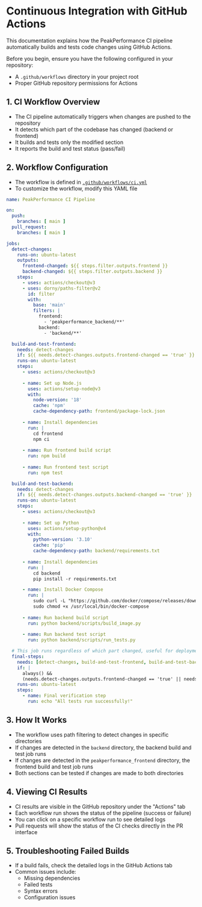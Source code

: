 # Continuous Integration with GitHub Actions

This documentation explains how the PeakPerformance CI pipeline automatically builds and tests code changes using GitHub Actions.

Before you begin, ensure you have the following configured in your repository:

- A `.github/workflows` directory in your project root
- Proper GitHub repository permissions for Actions

## 1. CI Workflow Overview

- The CI pipeline automatically triggers when changes are pushed to the repository
- It detects which part of the codebase has changed (backend or frontend)
- It builds and tests only the modified section
- It reports the build and test status (pass/fail)

## 2. Workflow Configuration

- The workflow is defined in [`.github/workflows/ci.yml`](../../.github/workflows/ci.yml)
- To customize the workflow, modify this YAML file

```yaml
name: PeakPerformance CI Pipeline

on:
  push:
    branches: [ main ]
  pull_request:
    branches: [ main ]

jobs:
  detect-changes:
    runs-on: ubuntu-latest
    outputs:
      frontend-changed: ${{ steps.filter.outputs.frontend }}
      backend-changed: ${{ steps.filter.outputs.backend }}
    steps:
      - uses: actions/checkout@v3
      - uses: dorny/paths-filter@v2
        id: filter
        with:
          base: 'main'
          filters: |
            frontend:
              - 'peakperformance_backend/**'
            backend:
              - 'backend/**'

  build-and-test-frontend:
    needs: detect-changes
    if: ${{ needs.detect-changes.outputs.frontend-changed == 'true' }}
    runs-on: ubuntu-latest
    steps:
      - uses: actions/checkout@v3
      
      - name: Set up Node.js
        uses: actions/setup-node@v3
        with:
          node-version: '18'
          cache: 'npm'
          cache-dependency-path: frontend/package-lock.json
      
      - name: Install dependencies
        run: |
          cd frontend
          npm ci
      
      - name: Run frontend build script
        run: npm build
      
      - name: Run frontend test script
        run: npm test

  build-and-test-backend:
    needs: detect-changes
    if: ${{ needs.detect-changes.outputs.backend-changed == 'true' }}
    runs-on: ubuntu-latest
    steps:
      - uses: actions/checkout@v3
      
      - name: Set up Python
        uses: actions/setup-python@v4
        with:
          python-version: '3.10'
          cache: 'pip'
          cache-dependency-path: backend/requirements.txt
      
      - name: Install dependencies
        run: |
          cd backend
          pip install -r requirements.txt

      - name: Install Docker Compose
        run: |
          sudo curl -L "https://github.com/docker/compose/releases/download/v2.24.6/docker-compose-$(uname -s)-$(uname -m)" -o /usr/local/bin/docker-compose
          sudo chmod +x /usr/local/bin/docker-compose
      
      - name: Run backend build script
        run: python backend/scripts/build_image.py
      
      - name: Run backend test script
        run: python backend/scripts/run_tests.py

  # This job runs regardless of which part changed, useful for deployment or other steps
  final-steps:
    needs: [detect-changes, build-and-test-frontend, build-and-test-backend]
    if: |
      always() && 
      (needs.detect-changes.outputs.frontend-changed == 'true' || needs.detect-changes.outputs.backend-changed == 'true')
    runs-on: ubuntu-latest
    steps:
      - name: Final verification step
        run: echo "All tests run successfully!"
```

## 3. How It Works

- The workflow uses path filtering to detect changes in specific directories
- If changes are detected in the `backend` directory, the backend build and test job runs
- If changes are detected in the `peakperformance_frontend` directory, the frontend build and test job runs
- Both sections can be tested if changes are made to both directories

## 4. Viewing CI Results

- CI results are visible in the GitHub repository under the "Actions" tab
- Each workflow run shows the status of the pipeline (success or failure)
- You can click on a specific workflow run to see detailed logs
- Pull requests will show the status of the CI checks directly in the PR interface

## 5. Troubleshooting Failed Builds

- If a build fails, check the detailed logs in the GitHub Actions tab
- Common issues include:
  - Missing dependencies
  - Failed tests
  - Syntax errors
  - Configuration issues

